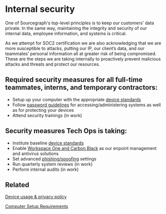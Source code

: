 # Internal security

One of Sourcegraph's top-level principles is to keep our customers' data private. In the same way, maintaining the integrity and security of our internal data, employee information, and systems is critical.

As we attempt for SOC2 certification we are also acknowledging that we are more susceptible to attacks, putting our IP, our client’s data, and our teammates’ personal information all at greater risk of being compromised. These are the steps we are taking internally to proactively prevent malicious attacks and threats and protect our resources.

## Required security measures for all full-time teammates, interns, and temporary contractors:

- Setup up your computer with the appropriate [device standards](../internal-security/computer-standards.md)
- Follow [password guidelines](../internal-security/passwords.md) for accessing/administering systems as well as for protecting your devices
- Attend security trainings (in work)

## Security measures Tech Ops is taking:

- Institute baseline [device standards](../internal-security/computer-standards.md)
- Enable [Workspace One and Carbon Black](../../tools/endpoint-antivirus.md) as our enpoint management and antivirus solutions
- Set advanced [phishing/spoofing](../internal-security/phishing-spoofing.md) settings 
- Run quarterly system reviews (in work)
- Perform internal audits (in work)

## Related

[Device usage & privacy policy](../team_device_usage_privacy.md)

[Computer Setup Requirements](../../tools/computer-setup.md)
